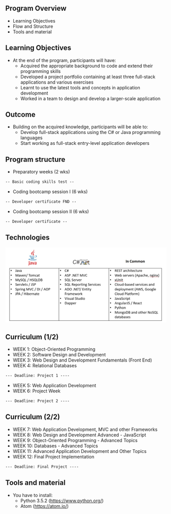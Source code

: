 ## Program Overview
* Learning Objectives
* Flow and Structure
* Tools and material


## Learning Objectives
* At the end of the program, participants will have:
  * Acquired the appropriate background to code and extend their programming skills 
  * Developed a project portfolio containing at least three full-stack applications and various exercises
  * Learnt to use the latest tools and concepts in application development
  * Worked in a team to design and develop a larger-scale application 


## Outcome
* Building on the acquired knowledge, participants will be able to: 
  * Develop full-stack applications using the C# or Java programming languages
  * Start working as full-stack entry-level application developers


## Program structure 
* Preparatory weeks (2 wks)
```md  
-- Basic coding skills test --
```
* Coding bootcamp session I (6 wks)
```md
-- Developer certificate FND --
```
* Coding bootcamp session II (6 wks)
```md
-- Developer certificate --
```


## Technologies 
![](media/technologies.png)


## Curriculum (1/2)
* WEEK 1: Object-Oriented Programming
* WEEK 2: Software Design and Development
* WEEK 3: Web Design and Development Fundamentals (Front End)
* WEEK 4: Relational Databases 
```md
--- Deadline: Project 1 ----
```

* WEEK 5: Web Application Development
* WEEK 6: Project Week
```md
--- Deadline: Project 2 ----
```


## Curriculum (2/2)
* WEEK 7: Web Application Development, MVC and other Frameworks
* WEEK 8: Web Design and Development Advanced - JavaScript
* WEEK 9: Object-Oriented Programming - Advanced Topics
* WEEK 10: Databases - Advanced Topics
* WEEK 11: Advanced Application Development and Other Topics
* WEEK 12: Final Project Implementation
```md
--- Deadline: Final Project ----
```


## Tools and material
* You have to install:
  * Python 3.5.2 (https://www.python.org/)
  * Atom (https://atom.io/)

